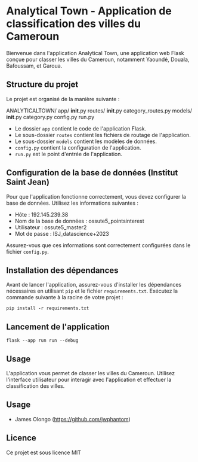 # Analytical Town - Application de classification des villes du Cameroun

Bienvenue dans l'application Analytical Town, une application web Flask conçue pour classer les villes du Cameroun, notamment Yaoundé, Douala, Bafoussam, et Garoua.

## Structure du projet

Le projet est organisé de la manière suivante :


ANALYTICALTOWN/
    app/
        __init__.py
        routes/
            __init__.py
            category_routes.py
        models/
            __init__.py
            category.py
    config.py
    run.py



- Le dossier `app` contient le code de l'application Flask.
- Le sous-dossier `routes` contient les fichiers de routage de l'application.
- Le sous-dossier `models` contient les modèles de données.
- `config.py` contient la configuration de l'application.
- `run.py` est le point d'entrée de l'application.

## Configuration de la base de données (Institut Saint Jean)

Pour que l'application fonctionne correctement, vous devez configurer la base de données. Utilisez les informations suivantes :

- Hôte : 192.145.239.38
- Nom de la base de données : ossute5_pointsinterest
- Utilisateur : ossute5_master2
- Mot de passe : ISJ_datascience+2023

Assurez-vous que ces informations sont correctement configurées dans le fichier `config.py`.

## Installation des dépendances

Avant de lancer l'application, assurez-vous d'installer les dépendances nécessaires en utilisant `pip` et le fichier `requirements.txt`. Exécutez la commande suivante à la racine de votre projet :

```shell
pip install -r requirements.txt
```

## Lancement de l'application

```shell
flask --app run run --debug
```

## Usage

L'application vous permet de classer les villes du Cameroun. Utilisez l'interface utilisateur pour interagir avec l'application et effectuer la classification des villes.


## Usage
- James Olongo (https://github.com/jwphantom)


## Licence

Ce projet est sous licence MIT
